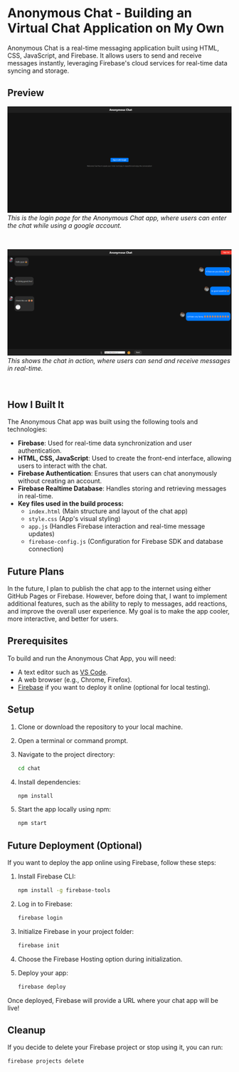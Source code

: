 # Anonymous Chat - Building an Virtual Chat Application on My Own

Anonymous Chat is a real-time messaging application built using HTML, CSS, JavaScript, and Firebase. It allows users to send and receive messages instantly, leveraging Firebase's cloud services for real-time data syncing and storage.

## Preview

![Anonymous Chat Login](login.png)
*This is the login page for the Anonymous Chat app, where users can enter the chat while using a google account.*

<br>

![Anonymous Chat Running](running.png)
*This shows the chat in action, where users can send and receive messages in real-time.*

<br>

## How I Built It

The Anonymous Chat app was built using the following tools and technologies:
- **Firebase**: Used for real-time data synchronization and user authentication.
- **HTML, CSS, JavaScript**: Used to create the front-end interface, allowing users to interact with the chat.
- **Firebase Authentication**: Ensures that users can chat anonymously without creating an account.
- **Firebase Realtime Database**: Handles storing and retrieving messages in real-time.
- **Key files used in the build process:**
  - `index.html` (Main structure and layout of the chat app)
  - `style.css` (App's visual styling)
  - `app.js` (Handles Firebase interaction and real-time message updates)
  - `firebase-config.js` (Configuration for Firebase SDK and database connection)

## Future Plans

In the future, I plan to publish the chat app to the internet using either GitHub Pages or Firebase. However, before doing that, I want to implement additional features, such as the ability to reply to messages, add reactions, and improve the overall user experience. My goal is to make the app cooler, more interactive, and better for users.

## Prerequisites

To build and run the Anonymous Chat App, you will need:

- A text editor such as [VS Code](https://code.visualstudio.com/).
- A web browser (e.g., Chrome, Firefox).
- [Firebase](https://firebase.google.com/) if you want to deploy it online (optional for local testing).

## Setup

1. Clone or download the repository to your local machine.
2. Open a terminal or command prompt.
3. Navigate to the project directory:
   ```sh
   cd chat
   ```
   
4. Install dependencies:
   ```sh
   npm install
   ```

5. Start the app locally using npm:
   ```sh
   npm start
   ```

## Future Deployment (Optional)

If you want to deploy the app online using Firebase, follow these steps:

1. Install Firebase CLI:
    ```sh
    npm install -g firebase-tools
    ```

2. Log in to Firebase:
    ```sh
    firebase login
    ```

3. Initialize Firebase in your project folder:
    ```sh
    firebase init
    ```

4. Choose the Firebase Hosting option during initialization.

5. Deploy your app:
    ```sh
    firebase deploy
    ```

Once deployed, Firebase will provide a URL where your chat app will be live!

## Cleanup

If you decide to delete your Firebase project or stop using it, you can run:
```sh
firebase projects delete
